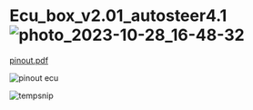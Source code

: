 # Ecu_box_v2.01_autosteer4.1![photo_2023-10-28_16-48-32](https://github.com/buched/Ecu_box_v2.01_autosteer4.1/assets/32975584/6cc18d25-a7b4-455e-9717-c4110339232f)


[pinout.pdf](https://github.com/buched/Ecu_box_v2.01_autosteer4.1/files/14150864/pinout.pdf)


![pinout ecu](https://github.com/buched/Ecu_box_v2.01_autosteer4.1/assets/32975584/29ba1a0c-f83b-4070-ab80-7b58118f0af7)

![tempsnip](https://github.com/buched/Ecu_box_v2.01_autosteer4.1_ecu/assets/32975584/12ca12ce-becc-4e49-9b19-e3b5ebd0a76f)
